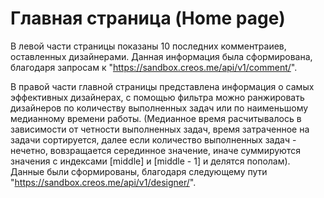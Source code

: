 # Главная страница (Home page)

В левой части страницы показаны 10 последних комментраиев, оставленных дизайнерами. Данная информация была сформирована, благодаря
запросам к "https://sandbox.creos.me/api/v1/comment/".

В правой части главной страницы представлена информация о самых эффективных дизайнерах, с помощью фильтра можно ранжировать дизайнеров по количеству выполненных задач или по наименьшому медианному времени работы.
(Медианное время расчитывалось в зависимости от четности выполненных задач, время затраченное на задачи сортируется, далее если количество выполненных задач - нечетно, вовзращается серединное значение, иначе суммируются значения с индексами [middle] и [middle - 1] и делятся пополам). Данные были сформированы, благодаря следующему пути "https://sandbox.creos.me/api/v1/designer/".




